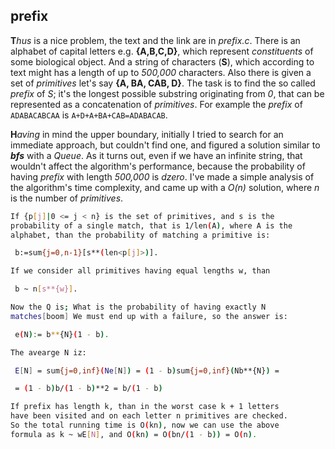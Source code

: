 ## prefix
**T***hus* is a nice problem, the text and the link are in *prefix.c*.
There is an alphabet of capital letters e.g. **{A,B,C,D}**, which 
represent *constituents* of some biological object. And a string of
characters (**S**), which according to text might has a length of up to
*500,000* characters. Also there is given a set of *primitives* let's say
**{A, BA, CAB, D}**. The task is to find the so called *prefix*
of *S*; it's the longest possible substring originating from *0*,
that can be represented as a concatenation of *primitives*. For example 
the *prefix* of ``ADABACABCAA`` is ``A+D+A+BA+CAB=ADABACAB``.

**H***aving* in mind the upper boundary, initially I tried to search for
an immediate approach, but couldn't find one, and figured a solution
similar to ***bfs*** with a *Queue*. As it turns out, even if we have
an infinite string, that wouldn't affect the algorithm's performance,
because the probability of having *prefix* with length *500,000* is
*dzero*. I've made a simple analysis of the algorithm's time complexity,
and came up with a *O(n)* solution, where *n* is the number of 
*primitives*.

```bash
If {p[j]|0 <= j < n} is the set of primitives, and s is the
probability of a single match, that is 1/len(A), where A is the
alphabet, than the probability of matching a primitive is:

 b:=sum{j=0,n-1}[s**(len<p[j]>)].

If we consider all primitives having equal lengths w, than

 b ~ n[s**{w}].

Now the Q is; What is the probability of having exactly N
matches[boom] We must end up with a failure, so the answer is:

 e(N):= b**{N}(1 - b).

The avearge N iz:

 E[N] = sum{j=0,inf}(Ne[N]) = (1 - b)sum{j=0,inf}(Nb**{N}) =

 = (1 - b)b/(1 - b)**2 = b/(1 - b)

If prefix has length k, than in the worst case k + 1 letters
have been visited and on each letter n primitives are checked.
So the total running time is O(kn), now we can use the above
formula as k ~ wE[N], and O(kn) = O(bn/(1 - b)) = O(n).
```
